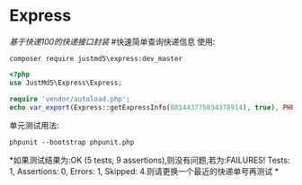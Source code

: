 Express
=======
*基于快递100的快递接口封装*
#快速简单查询快递信息
使用:
```shell
composer require justmd5\express:dev_master
```
```php
<?php
use JustMd5\Express\Express;

require 'vendor/autoload.php';
echo var_export(Express::getExpressInfo(881443775034378914), true), PHP_EOL;

```
单元测试用法:
```shell
phpunit --bootstrap phpunit.php
```
*如果测试结果为:OK (5 tests, 9 assertions),则没有问题,若为:FAILURES! Tests: 1, Assertions: 0, Errors: 1, Skipped: 4.则请更换一个最近的快递单号再测试
*

